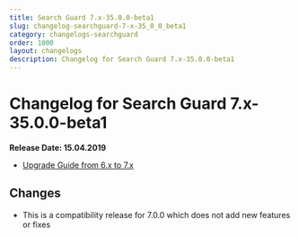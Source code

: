 ```yaml
---
title: Search Guard 7.x-35.0.0-beta1
slug: changelog-searchguard-7-x-35_0_0_beta1
category: changelogs-searchguard
order: 1000
layout: changelogs
description: Changelog for Search Guard 7.x-35.0.0-beta1
---
```


<!---
Copyright 2020 floragunn GmbH
-->

# Changelog for Search Guard 7.x-35.0.0-beta1

**Release Date: 15.04.2019**

* [Upgrade Guide from 6.x to 7.x](../_docs_installation/installation_upgrading_6_7.md)

## Changes

* This is a compatibility release for 7.0.0 which does not add new features or fixes